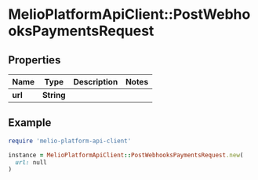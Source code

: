 # MelioPlatformApiClient::PostWebhooksPaymentsRequest

## Properties

| Name | Type | Description | Notes |
| ---- | ---- | ----------- | ----- |
| **url** | **String** |  |  |

## Example

```ruby
require 'melio-platform-api-client'

instance = MelioPlatformApiClient::PostWebhooksPaymentsRequest.new(
  url: null
)
```

